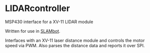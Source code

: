 # LIDARcontroller
MSP430 interface for a XV-11 LIDAR module

Written for use in [SLAMbot](http://edwardsh.in/projects/evalbot.html).

Interfaces with an XV-11 laser distance module and controls the motor speed via PWM.
Also parses the distance data and reports it over SPI.

